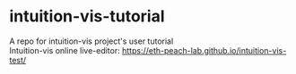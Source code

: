 # intuition-vis-tutorial
A repo for intuition-vis project's user tutorial  
Intuition-vis online live-editor: https://eth-peach-lab.github.io/intuition-vis-test/  
